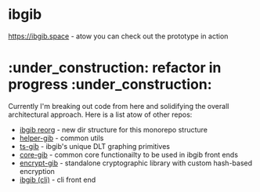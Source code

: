 # ibgib

https://ibgib.space - atow you can check out the prototype in action

# :under_construction: refactor in progress :under_construction:

Currently I'm breaking out code from here and solidifying the overall architectural approach.
Here is a list atow of other repos:

* [ibgib reorg](https://github.com/wraiford/ibgib/tree/reorg) - new dir structure for this monorepo structure
* [helper-gib](https://gitlab.com/ibgib/helper-gib) - common utils
* [ts-gib](https://gitlab.com/ibgib/ts-gib) - ibgib's unique DLT graphing primitives
* [core-gib](https://gitlab.com/ibgib/core-gib) - common core functionailty to be used in ibgib front ends
* [encrypt-gib](https://github.com/wraiford/encrypt-gib) - standalone cryptographic library with custom hash-based encryption
* [ibgib (cli)](https://gitlab.com/ibgib/ibgib) - cli front end
